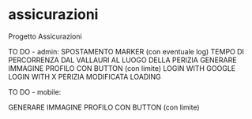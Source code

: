 # assicurazioni
Progetto Assicurazioni

TO DO - admin:
SPOSTAMENTO MARKER (con eventuale log)
TEMPO DI PERCORRENZA DAL VALLAURI AL LUOGO DELLA PERIZIA
GENERARE IMMAGINE PROFILO CON BUTTON (con limite)
LOGIN WITH GOOGLE
LOGIN WITH X
PERIZIA MODIFICATA LOADING

TO DO - mobile:

GENERARE IMMAGINE PROFILO CON BUTTON (con limite)